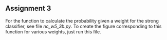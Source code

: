 ## Assignment 3
For the function to calculate the probability given a weight for the strong classifier, see file *nc_w5_3b.py*. To create the figure corresponding to this function for various weights, just run this file.
